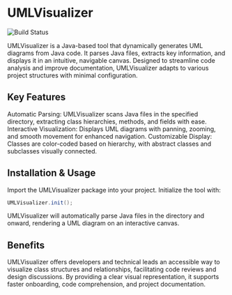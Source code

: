 

# UMLVisualizer
![Build Status](https://github.com/joebalanoff/UMLVisualizer/actions/workflows/maven-publish.yml/badge.svg)

UMLVisualizer is a Java-based tool that dynamically generates UML diagrams from Java code. It parses Java files, extracts key information, and displays it in an intuitive, navigable canvas. Designed to streamline code analysis and improve documentation, UMLVisualizer adapts to various project structures with minimal configuration.

## Key Features
Automatic Parsing: UMLVisualizer scans Java files in the specified directory, extracting class hierarchies, methods, and fields with ease.
Interactive Visualization: Displays UML diagrams with panning, zooming, and smooth movement for enhanced navigation.
Customizable Display: Classes are color-coded based on hierarchy, with abstract classes and subclasses visually connected.

## Installation & Usage
Import the UMLVisualizer package into your project.
Initialize the tool with:
```java
UMLVisualizer.init();
``` 
UMLVisualizer will automatically parse Java files in the directory and onward, rendering a UML diagram on an interactive canvas.

## Benefits
UMLVisualizer offers developers and technical leads an accessible way to visualize class structures and relationships, facilitating code reviews and design discussions. By providing a clear visual representation, it supports faster onboarding, code comprehension, and project documentation.
